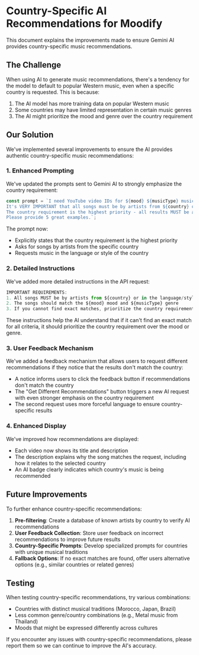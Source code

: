 # Country-Specific AI Recommendations for Moodify

This document explains the improvements made to ensure Gemini AI provides country-specific music recommendations.

## The Challenge

When using AI to generate music recommendations, there's a tendency for the model to default to popular Western music, even when a specific country is requested. This is because:

1. The AI model has more training data on popular Western music
2. Some countries may have limited representation in certain music genres
3. The AI might prioritize the mood and genre over the country requirement

## Our Solution

We've implemented several improvements to ensure the AI provides authentic country-specific music recommendations:

### 1. Enhanced Prompting

We've updated the prompts sent to Gemini AI to strongly emphasize the country requirement:

```javascript
const prompt = `I need YouTube video IDs for ${mood} ${musicType} music specifically from ${country}.
It's VERY IMPORTANT that all songs must be by artists from ${country} or in the language/style of ${country}.
The country requirement is the highest priority - all results MUST be authentic ${country} music.
Please provide 5 great examples.`;
```

The prompt now:
- Explicitly states that the country requirement is the highest priority
- Asks for songs by artists from the specific country
- Requests music in the language or style of the country

### 2. Detailed Instructions

We've added more detailed instructions in the API request:

```javascript
IMPORTANT REQUIREMENTS:
1. All songs MUST be by artists from ${country} or in the language/style of ${country}
2. The songs should match the ${mood} mood and ${musicType} genre
3. If you cannot find exact matches, prioritize the country requirement first
```

These instructions help the AI understand that if it can't find an exact match for all criteria, it should prioritize the country requirement over the mood or genre.

### 3. User Feedback Mechanism

We've added a feedback mechanism that allows users to request different recommendations if they notice that the results don't match the country:

- A notice informs users to click the feedback button if recommendations don't match the country
- The "Get Different Recommendations" button triggers a new AI request with even stronger emphasis on the country requirement
- The second request uses more forceful language to ensure country-specific results

### 4. Enhanced Display

We've improved how recommendations are displayed:

- Each video now shows its title and description
- The description explains why the song matches the request, including how it relates to the selected country
- An AI badge clearly indicates which country's music is being recommended

## Future Improvements

To further enhance country-specific recommendations:

1. **Pre-filtering**: Create a database of known artists by country to verify AI recommendations
2. **User Feedback Collection**: Store user feedback on incorrect recommendations to improve future results
3. **Country-Specific Prompts**: Develop specialized prompts for countries with unique musical traditions
4. **Fallback Options**: If no exact matches are found, offer users alternative options (e.g., similar countries or related genres)

## Testing

When testing country-specific recommendations, try various combinations:

- Countries with distinct musical traditions (Morocco, Japan, Brazil)
- Less common genre/country combinations (e.g., Metal music from Thailand)
- Moods that might be expressed differently across cultures

If you encounter any issues with country-specific recommendations, please report them so we can continue to improve the AI's accuracy.
